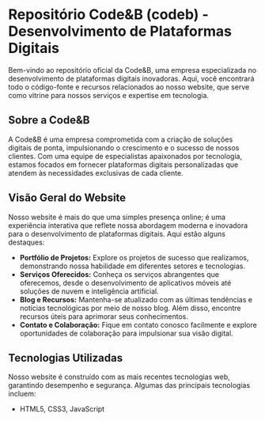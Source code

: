 <h1>Repositório Code&B (codeb) - Desenvolvimento de Plataformas Digitais</h1>

<p>Bem-vindo ao repositório oficial da Code&B, uma empresa especializada no desenvolvimento de plataformas digitais inovadoras. Aqui, você encontrará todo o código-fonte e recursos relacionados ao nosso website, que serve como vitrine para nossos serviços e expertise em tecnologia.</p>

<h2>Sobre a Code&B</h2>

<p>A Code&B é uma empresa comprometida com a criação de soluções digitais de ponta, impulsionando o crescimento e o sucesso de nossos clientes. Com uma equipe de especialistas apaixonados por tecnologia, estamos focados em fornecer plataformas digitais personalizadas que atendem às necessidades exclusivas de cada cliente.</p>

<h2>Visão Geral do Website</h2>

<p>Nosso website é mais do que uma simples presença online; é uma experiência interativa que reflete nossa abordagem moderna e inovadora para o desenvolvimento de plataformas digitais. Aqui estão alguns destaques:</p>

<ul>
    <li><strong>Portfólio de Projetos:</strong> Explore os projetos de sucesso que realizamos, demonstrando nossa habilidade em diferentes setores e tecnologias.</li>
    <li><strong>Serviços Oferecidos:</strong> Conheça os serviços abrangentes que oferecemos, desde o desenvolvimento de aplicativos móveis até soluções de nuvem e inteligência artificial.</li>
    <li><strong>Blog e Recursos:</strong> Mantenha-se atualizado com as últimas tendências e notícias tecnológicas por meio de nosso blog. Além disso, encontre recursos úteis para aprimorar seus conhecimentos.</li>
    <li><strong>Contato e Colaboração:</strong> Fique em contato conosco facilmente e explore oportunidades de colaboração para impulsionar sua visão digital.</li>
</ul>


<h2>Tecnologias Utilizadas</h2>

<p>Nosso website é construído com as mais recentes tecnologias web, garantindo desempenho e segurança. Algumas das principais tecnologias incluem:</p>

<ul>
    <li>HTML5, CSS3, JavaScript</li>
</ul>
